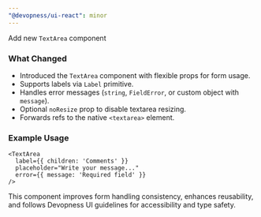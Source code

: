 ```yaml
---
"@devopness/ui-react": minor
---
```


Add new `TextArea` component

### What Changed
- Introduced the `TextArea` component with flexible props for form usage.
- Supports labels via `Label` primitive.
- Handles error messages (`string`, `FieldError`, or custom object with `message`).
- Optional `noResize` prop to disable textarea resizing.
- Forwards refs to the native `<textarea>` element.

### Example Usage
```tsx
<TextArea
  label={{ children: 'Comments' }}
  placeholder="Write your message..."
  error={{ message: 'Required field' }}
/>
```
This component improves form handling consistency, enhances reusability, and follows Devopness UI guidelines for accessibility and type safety.
